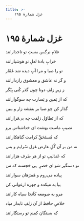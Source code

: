 ```yaml
---
title: >-
    غزل شمارهٔ ۱۹۵
---
```

# غزل شمارهٔ ۱۹۵

<div class="b" id="bn1"><div class="m1"><p>غلامِ نرگسِ مستِ تو تاجدارانند</p></div>
<div class="m2"><p>خرابِ بادهٔ لعلِ تو هوشیارانند</p></div></div>
<div class="b" id="bn2"><div class="m1"><p>تو را صبا و مرا آبِ دیده شد غَمّاز</p></div>
<div class="m2"><p>و گر نه عاشق و معشوق رازدارانند</p></div></div>
<div class="b" id="bn3"><div class="m1"><p>ز زیرِ زلفِ دوتا چون گذر کُنی بِنْگر</p></div>
<div class="m2"><p>که از یَمین و یَسارت چه سوگوارانند</p></div></div>
<div class="b" id="bn4"><div class="m1"><p>گذار کن چو صبا بر بنفشه زار و ببین</p></div>
<div class="m2"><p>که از تَطاوُلِ زلفت چه بی‌قرارانند</p></div></div>
<div class="b" id="bn5"><div class="m1"><p>نصیبِ ماست بهشت ای خداشناس برو</p></div>
<div class="m2"><p>که مُستَحَقِّ کرامت گناهکارانند</p></div></div>
<div class="b" id="bn6"><div class="m1"><p>نه من بر آن گُلِ عارض غزل سُرایم و بس</p></div>
<div class="m2"><p>که عَندَلیبِ تو از هر طرف هزارانند</p></div></div>
<div class="b" id="bn7"><div class="m1"><p>تو دستگیر شو ای خضرِ  پی خجسته که من</p></div>
<div class="m2"><p>پیاده می‌روم و هَمرَهان سوارانند</p></div></div>
<div class="b" id="bn8"><div class="m1"><p>بیا به میکده و چهره ارغوانی کن</p></div>
<div class="m2"><p>مرو به صومعه کآنجا سیاه کارانند</p></div></div>
<div class="b" id="bn9"><div class="m1"><p>خلاصِ حافظ از آن زلفِ تابدار مباد</p></div>
<div class="m2"><p>که بستگانِ کمندِ تو رستگارانند</p></div></div>
